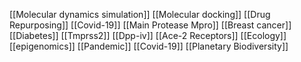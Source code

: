 [[Molecular dynamics simulation]]
[[Molecular docking]]
[[Drug Repurposing]]
[[Covid-19]]
[[Main Protease Mpro]]
[[Breast cancer]]
[[Diabetes]]
[[Tmprss2]]
[[Dpp-iv]]
[[Ace-2 Receptors]]
[[Ecology]]
[[epigenomics]]
[[Pandemic]]
[[Covid-19]]
[[Planetary Biodiversity]]
